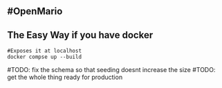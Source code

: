 ## #OpenMario

## The Easy Way if you have docker

```
#Exposes it at localhost
docker compse up --build
```

#TODO: fix the schema so that seeding doesnt increase the size #TODO: get the
whole thing ready for production
